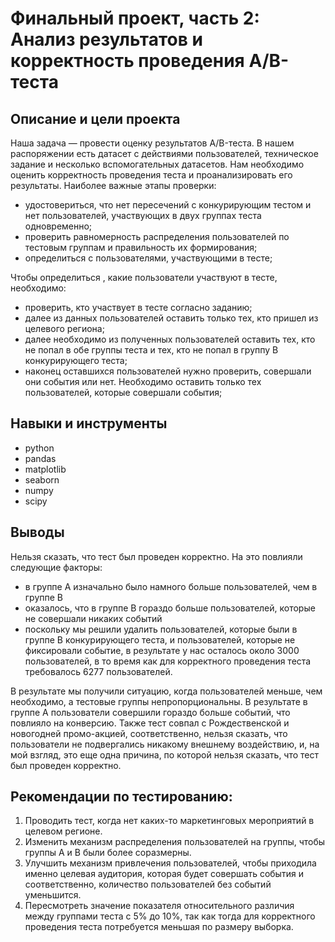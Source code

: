 # Финальный проект, часть 2: Анализ результатов и корректность проведения A/B-теста
## Описание и цели проекта
Наша задача — провести оценку результатов A/B-теста. В нашем распоряжении есть датасет с действиями пользователей, техническое задание и несколько вспомогательных датасетов.
Нам необходимо оценить корректность проведения теста и проанализировать его результаты.
Наиболее важные этапы проверки:
- удостовериться, что нет пересечений с конкурирующим тестом и нет пользователей, участвующих в двух группах теста одновременно;
- проверить равномерность распределения пользователей по тестовым группам и правильность их формирования;
- определиться с пользователями, участвующими в тесте;

Чтобы определиться , какие пользователи участвуют в тесте, необходимо:
- проверить, кто участвует в тесте согласно заданию;
- далее из данных пользователей оставить только тех, кто пришел из целевого региона;
- далее необходимо из полученных пользователей оставить тех, кто не попал в обе группы теста и тех, кто не попал в группу В конкурирующего теста;
- наконец оставшихся пользователей нужно проверить, совершали они события или нет. Необходимо оставить только тех пользователей, которые совершали события;
## Навыки и инструменты
- python
- pandas
- matplotlib
- seaborn
- numpy
- scipy
## Выводы
Нельзя сказать, что тест был проведен корректно. На это повлияли следующие факторы:
- в группе A изначально было намного больше пользователей, чем в группе B
- оказалось, что в группе B гораздо больше пользователей, которые не совершали никаких событий
- поскольку мы решили удалить пользователей, которые были в группе B конкурирующего теста, и пользователей, которые не фиксировали событие, в результате у нас осталось около 3000 пользователей, в то время как для корректного проведения теста требовалось 6277 пользователей.

В результате мы получили ситуацию, когда пользователей меньше, чем необходимо, а тестовые группы непропорциональны. В результате в группе А пользователи совершили гораздо больше событий, что повлияло на конверсию.
Также тест совпал с Рождественской и новогодней промо-акцией, соответственно, нельзя сказать, что пользователи не подвергались никакому внешнему воздействию, и, на мой взгляд, это еще одна причина, по которой нельзя сказать, что тест был проведен корректно.
## Рекомендации по тестированию:
1. Проводить тест, когда нет каких-то маркетинговых мероприятий в целевом регионе.
2. Изменить механизм распределения пользователей на группы, чтобы группы А и В были более соразмерны.
3. Улучшить механизм привлечения пользователей, чтобы приходила именно целевая аудитория, которая будет совершать события и соответственно, количество пользователей без событий уменьшится.
4. Пересмотреть значение показателя относительного различия между группами теста с 5% до 10%, так как тогда для корректного проведения теста потребуется меньшая по размеру выборка.
